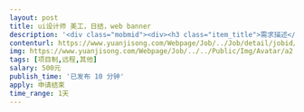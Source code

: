 ```yaml
---                
layout: post       
title: ui设计师 美工，日结，web banner           
description: '<div class="mobmid"><div><h3 class="item_title">需求描述</h3><p>设计类型： web banner<br/>设计数量， 三款 （内容差不多，动态效果不同）<br/>设计大小: 1200x265  (动态滚动）<br/>设计内容: 排版设计，logo(已经设计出来了）  + 终身财富计划，从26岁开始<br/>投资税务和退休策划双赢<br/> <br/>要求，美观清晰，高大上，闪闪亮，需要提供源文件，方便以后修改。</p></div><!--info end--></div>'     
contenturl: https://www.yuanjisong.com/Webpage/Job/../Job/detail/jobid/101502      
img: https://www.yuanjisong.com/Webpage/Job/../../Public/Img/Avatar/a2.jpg             
tags: [项目制,远程,其他]            
salary: 500元          
publish_time: '已发布 10 分钟'         
apply: 申请结束                   
time_range: 1天              
---                 
```

